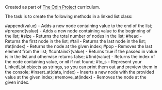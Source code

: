 Created as part of [The Odin Project](https://www.theodinproject.com) curriculum.

The task is to create the following methods in a linked list class:

#append(value) - Adds a new node containing value to the end of the list;
#prepend(value) - Adds a new node containing value to the beginning of the list;
#size - Returns the total number of nodes in the list;
#head	- Returns the first node in the list;
#tail - Returns the last node in the list;
#at(index)	- Returns the node at the given index;
#pop	- Removes the last element from the list;
#contains?(value) - Returns true if the passed in value is in the list and otherwise returns false;
#find(value) -  Returns the index of the node containing value, or nil if not found;
#to_s  -  Represent your LinkedList objects as strings, so you can print them out and preview them in the console;
#insert_at(data, index)	- Inserts a new node with the provided value at the given index;
#remove_at(index) - 	Removes the node at the given index.
